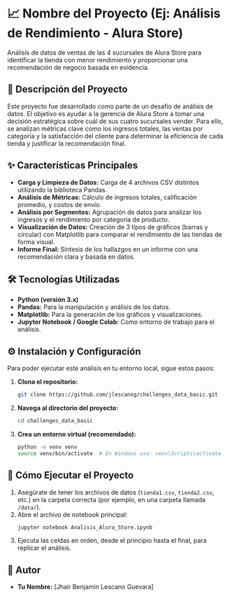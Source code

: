 # 📈 Nombre del Proyecto (Ej: Análisis de Rendimiento - Alura Store)

Análisis de datos de ventas de las 4 sucursales de Alura Store para identificar la tienda con menor rendimiento y proporcionar una recomendación de negocio basada en evidencia.

## 📜 Descripción del Proyecto

Este proyecto fue desarrollado como parte de un desafío de análisis de datos. El objetivo es ayudar a la gerencia de Alura Store a tomar una decisión estratégica sobre cuál de sus cuatro sucursales vender. Para ello, se analizan métricas clave como los ingresos totales, las ventas por categoría y la satisfacción del cliente para determinar la eficiencia de cada tienda y justificar la recomendación final.

## ✨ Características Principales

* **Carga y Limpieza de Datos:** Carga de 4 archivos CSV distintos utilizando la biblioteca Pandas.
* **Análisis de Métricas:** Cálculo de ingresos totales, calificación promedio, y costos de envío.
* **Análisis por Segmentos:** Agrupación de datos para analizar los ingresos y el rendimiento por categoría de producto.
* **Visualización de Datos:** Creación de 3 tipos de gráficos (barras y circular) con Matplotlib para comparar el rendimiento de las tiendas de forma visual.
* **Informe Final:** Síntesis de los hallazgos en un informe con una recomendación clara y basada en datos.

## 🛠️ Tecnologías Utilizadas

* **Python (versión 3.x)**
* **Pandas:** Para la manipulación y análisis de los datos.
* **Matplotlib:** Para la generación de los gráficos y visualizaciones.
* **Jupyter Notebook / Google Colab:** Como entorno de trabajo para el análisis.

## ⚙️ Instalación y Configuración

Para poder ejecutar este análisis en tu entorno local, sigue estos pasos:

1.  **Clona el repositorio:**
    ```bash
    git clone https://github.com/jlescanog/challenges_data_basic.git
    ```
2.  **Navega al directorio del proyecto:**
    ```bash
    cd challenges_data_basic
    ```
3.  **Crea un entorno virtual (recomendado):**
    ```bash
    python -m venv venv
    source venv/bin/activate  # En Windows usa: venv\Scripts\activate
    ```

## 🚀 Cómo Ejecutar el Proyecto

1.  Asegúrate de tener los archivos de datos (`tienda1.csv`, `tienda2.csv`, etc.) en la carpeta correcta (por ejemplo, en una carpeta llamada `/data/`).
2.  Abre el archivo de notebook principal:
    ```bash
    jupyter notebook Analisis_Alura_Store.ipynb
    ```
3.  Ejecuta las celdas en orden, desde el principio hasta el final, para replicar el análisis.

## 👤 Autor

* **Tu Nombre:** [Jhair Benjamin Lescano Guevara]
